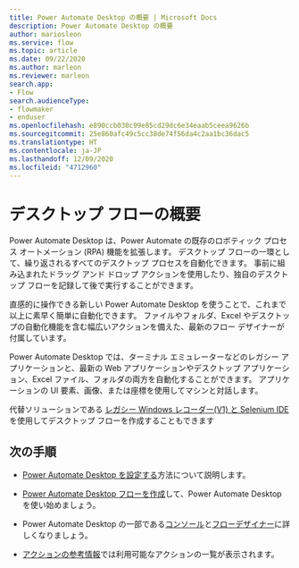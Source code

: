 ```yaml
---
title: Power Automate Desktop の概要 | Microsoft Docs
description: Power Automate Desktop の概要
author: mariosleon
ms.service: flow
ms.topic: article
ms.date: 09/22/2020
ms.author: marleon
ms.reviewer: marleon
search.app:
- Flow
search.audienceType:
- flowmaker
- enduser
ms.openlocfilehash: e890ccb030c99e85cd29dc6e34eaab5ceea9626b
ms.sourcegitcommit: 25e860afc49c5cc38de74f56da4c2aa1bc36dac5
ms.translationtype: HT
ms.contentlocale: ja-JP
ms.lasthandoff: 12/09/2020
ms.locfileid: "4712960"
---
```

# <a name="introduction-to-desktop-flows"></a>デスクトップ フローの概要 

Power Automate Desktop は、Power Automate の既存のロボティック プロセス オートメーション (RPA) 機能を拡張します。 デスクトップ フローの一環として、繰り返されるすべてのデスクトップ プロセスを自動化できます。 事前に組み込まれたドラッグ アンド ドロップ アクションを使用したり、独自のデスクトップ フローを記録して後で実行することができます。

直感的に操作できる新しい Power Automate Desktop を使うことで、これまで以上に素早く簡単に自動化できます。 ファイルやフォルダ、Excel やデスクトップの自動化機能を含む幅広いアクションを備えた、最新のフロー デザイナーが付属しています。

Power Automate Desktop では、ターミナル エミュレーターなどのレガシー アプリケーションと、最新の Web アプリケーションやデスクトップ アプリケーション、Excel ファイル、フォルダの両方を自動化することができます。 アプリケーションの UI 要素、画像、または座標を使用してマシンと対話します。 

代替ソリューションである [レガシー Windows レコーダー(V1) と Selenium IDE](overview.md)を使用してデスクトップ フローを作成することもできます

## <a name="next-steps"></a>次の手順

- [Power Automate Desktop を設定する](setup.md)方法について説明します。

- [Power Automate Desktop フローを作成](create-flow.md)して、Power Automate Desktop を使い始めましょう。 

- Power Automate Desktop の一部である[コンソール](console.md)と[フローデザイナー](flow-designer.md)に詳しくなりましょう。 

- [アクションの参考情報](actions-reference.md)では利用可能なアクションの一覧が表示されます。

